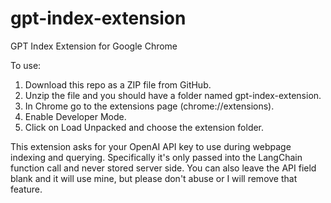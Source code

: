 # gpt-index-extension
GPT Index Extension for Google Chrome

To use: 
1. Download this repo as a ZIP file from GitHub.
2. Unzip the file and you should have a folder named gpt-index-extension.
3. In Chrome go to the extensions page (chrome://extensions).
4. Enable Developer Mode.
5. Click on Load Unpacked and choose the extension folder.

This extension asks for your OpenAI API key to use during webpage indexing and querying. Specifically it's only passed into the LangChain function call and never stored server side. You can also leave the API field blank and it will use mine, but please don't abuse or I will remove that feature.
